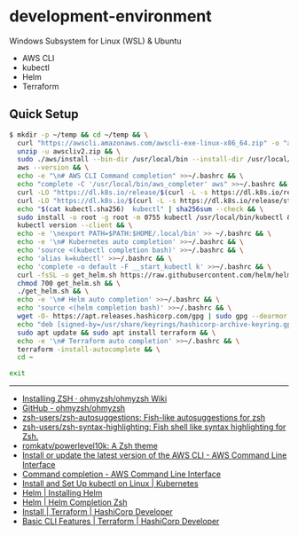 # development-environment

Windows Subsystem for Linux (WSL) & Ubuntu

- AWS CLI
- kubectl
- Helm
- Terraform

## Quick Setup

```bash
$ mkdir -p ~/temp && cd ~/temp && \
  curl "https://awscli.amazonaws.com/awscli-exe-linux-x86_64.zip" -o "awscliv2.zip" && \
  unzip -u awscliv2.zip && \
  sudo ./aws/install --bin-dir /usr/local/bin --install-dir /usr/local/aws-cli --update && \
  aws --version && \
  echo -e "\n# AWS CLI Command completion" >>~/.bashrc && \
  echo "complete -C '/usr/local/bin/aws_completer' aws" >>~/.bashrc && \
  curl -LO "https://dl.k8s.io/release/$(curl -L -s https://dl.k8s.io/release/stable.txt)/bin/linux/amd64/kubectl" && \
  curl -LO "https://dl.k8s.io/$(curl -L -s https://dl.k8s.io/release/stable.txt)/bin/linux/amd64/kubectl.sha256" && \
  echo "$(cat kubectl.sha256)  kubectl" | sha256sum --check && \
  sudo install -o root -g root -m 0755 kubectl /usr/local/bin/kubectl && \
  kubectl version --client && \
  echo -e '\nexport PATH=$PATH:$HOME/.local/bin' >> ~/.bashrc && \
  echo -e '\n# Kubernetes auto completion' >>~/.bashrc && \
  echo 'source <(kubectl completion bash)' >>~/.bashrc && \
  echo 'alias k=kubectl' >>~/.bashrc && \
  echo 'complete -o default -F __start_kubectl k' >>~/.bashrc && \
  curl -fsSL -o get_helm.sh https://raw.githubusercontent.com/helm/helm/main/scripts/get-helm-3 && \
  chmod 700 get_helm.sh && \
  ./get_helm.sh && \
  echo -e '\n# Helm auto completion' >>~/.bashrc && \
  echo 'source <(helm completion bash)' >>~/.bashrc && \
  wget -O- https://apt.releases.hashicorp.com/gpg | sudo gpg --dearmor -o /usr/share/keyrings/hashicorp-archive-keyring.gpg && \
  echo "deb [signed-by=/usr/share/keyrings/hashicorp-archive-keyring.gpg] https://apt.releases.hashicorp.com $(lsb_release -cs) main" | sudo tee /etc/apt/sources.list.d/hashicorp.list && \
  sudo apt update && sudo apt install terraform && \
  echo -e '\n# Terraform auto completion' >>~/.bashrc && \
  terraform -install-autocomplete && \
  cd ~
```

```bash
exit
```

---

- [Installing ZSH · ohmyzsh/ohmyzsh Wiki](https://github.com/ohmyzsh/ohmyzsh/wiki/Installing-ZSH)
- [GitHub - ohmyzsh/ohmyzsh](https://github.com/ohmyzsh/ohmyzsh)
- [zsh-users/zsh-autosuggestions: Fish-like autosuggestions for zsh](https://github.com/zsh-users/zsh-autosuggestions)
- [zsh-users/zsh-syntax-highlighting: Fish shell like syntax highlighting for Zsh.](https://github.com/zsh-users/zsh-syntax-highlighting)
- [romkatv/powerlevel10k: A Zsh theme](https://github.com/romkatv/powerlevel10k)
- [Install or update the latest version of the AWS CLI - AWS Command Line Interface](https://docs.aws.amazon.com/cli/latest/userguide/getting-started-install.html)
- [Command completion - AWS Command Line Interface](https://docs.aws.amazon.com/cli/latest/userguide/cli-configure-completion.html)
- [Install and Set Up kubectl on Linux | Kubernetes](https://kubernetes.io/docs/tasks/tools/install-kubectl-linux/)
- [Helm | Installing Helm](https://helm.sh/docs/intro/install/)
- [Helm | Helm Completion Zsh](https://helm.sh/docs/helm/helm_completion_zsh/)
- [Install | Terraform | HashiCorp Developer](https://developer.hashicorp.com/terraform/downloads)
- [Basic CLI Features | Terraform | HashiCorp Developer](https://developer.hashicorp.com/terraform/cli/commands#shell-tab-completion)
